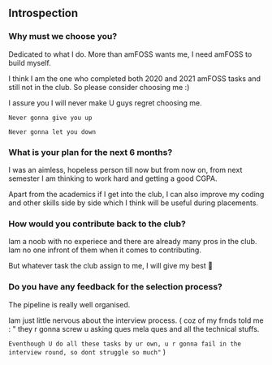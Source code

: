 ## Introspection
### Why must we choose you?
Dedicated to what I do. More than amFOSS wants me, I need amFOSS to build myself.  

I think I am the one who completed both 2020 and 2021 amFOSS tasks and still not in the club. So please consider choosing me :) 

I assure you I will never make U guys regret choosing me.

`Never gonna give you up`

`Never gonna let you down`

### What is your plan for the next 6 months?
I was an aimless, hopeless person till now but from now on, from next semester I am thinking to work hard and getting a good CGPA.

Apart from the academics if I get into the club, I can also improve my coding and other skills side by side which I think will be useful during placements.

### How would you contribute back to the club?
Iam a noob with no experiece and there are already many pros in the club. Iam no one infront of them when it comes to contributing. 

But whatever task the club assign to me, I will give my best 💯

### Do you have any feedback for the selection process?
The pipeline is really well organised. 

Iam just little nervous about the interview process. ( coz of my frnds told me : " they r gonna screw u asking ques mela ques and all the technical stuffs.

`Eventhough U do all these tasks by ur own, u r gonna fail in the interview round, so dont struggle so much"` ) 
